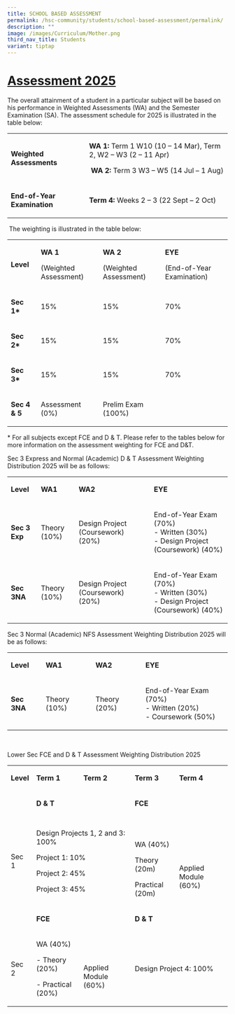 ```yaml
---
title: SCHOOL BASED ASSESSMENT
permalink: /hsc-community/students/school-based-assessment/permalink/
description: ""
image: /images/Curriculum/Mother.png
third_nav_title: Students
variant: tiptap
---
```

<h1><strong><u>Assessment 2025</u></strong></h1>
<p>The overall attainment of a student in a particular subject will be based
on his performance in Weighted Assessments (WA) and the Semester Examination
(SA). The assessment schedule for 2025 is illustrated in the table below:</p>
<table style="minWidth: 50px">
<colgroup>
<col>
<col>
</colgroup>
<tbody>
<tr>
<td rowspan="1" colspan="1">
<p><strong>Weighted Assessments</strong>
</p>
</td>
<td rowspan="1" colspan="1">
<p><strong>WA 1:</strong> Term 1 W10 (10 – 14 Mar), Term 2, W2 – W3 (2 – 11
Apr)</p>
<p><strong>&nbsp;WA 2:</strong> Term 3 W3 – W5 (14 Jul – 1 Aug)</p>
</td>
</tr>
<tr>
<td rowspan="1" colspan="1">
<p><strong>End-of-Year Examination</strong>
</p>
</td>
<td rowspan="1" colspan="1">
<p><strong>Term 4:</strong> Weeks 2 – 3 (22 Sept – 2 Oct)</p>
</td>
</tr>
</tbody>
</table>
<p></p>
<p>&nbsp;The weighting is illustrated in the table below:</p>
<table style="minWidth: 100px">
<colgroup>
<col>
<col>
<col>
<col>
</colgroup>
<tbody>
<tr>
<td rowspan="1" colspan="1">
<p><strong>Level</strong>
</p>
</td>
<td rowspan="1" colspan="1">
<p><strong>WA 1</strong>
</p>
<p>(Weighted Assessment)</p>
</td>
<td rowspan="1" colspan="1">
<p><strong>WA 2</strong>
</p>
<p>(Weighted Assessment)</p>
</td>
<td rowspan="1" colspan="1">
<p><strong>EYE</strong>
</p>
<p>(End-of-Year Examination)</p>
</td>
</tr>
<tr>
<td rowspan="1" colspan="1">
<p><strong>Sec 1*</strong>
</p>
</td>
<td rowspan="1" colspan="1">
<p>15%</p>
</td>
<td rowspan="1" colspan="1">
<p>15%</p>
</td>
<td rowspan="1" colspan="1">
<p>70%</p>
</td>
</tr>
<tr>
<td rowspan="1" colspan="1">
<p><strong>Sec 2*</strong>
</p>
</td>
<td rowspan="1" colspan="1">
<p>15%</p>
</td>
<td rowspan="1" colspan="1">
<p>15%</p>
</td>
<td rowspan="1" colspan="1">
<p>70%</p>
</td>
</tr>
<tr>
<td rowspan="1" colspan="1">
<p><strong>Sec 3*</strong>
</p>
</td>
<td rowspan="1" colspan="1">
<p>15%</p>
</td>
<td rowspan="1" colspan="1">
<p>15%</p>
</td>
<td rowspan="1" colspan="1">
<p>70%</p>
</td>
</tr>
<tr>
<td rowspan="1" colspan="1">
<p><strong>Sec 4 &amp; 5</strong>
</p>
</td>
<td rowspan="1" colspan="1">
<p>Assessment (0%)</p>
</td>
<td rowspan="1" colspan="1">
<p>Prelim Exam (100%)</p>
</td>
<td rowspan="1" colspan="1">
<p>&nbsp;</p>
</td>
</tr>
</tbody>
</table>
<p>* For all subjects except FCE and D &amp; T. Please refer to the tables
below for more information on the assessment weighting for FCE and D&amp;T.</p>
<p>Sec 3 Express and Normal (Academic) D &amp; T Assessment Weighting Distribution
2025 will be as follows:</p>
<table style="minWidth: 100px">
<colgroup>
<col>
<col>
<col>
<col>
</colgroup>
<tbody>
<tr>
<td rowspan="1" colspan="1">
<p><strong>Level</strong>
</p>
</td>
<td rowspan="1" colspan="1">
<p><strong>WA1</strong>
</p>
</td>
<td rowspan="1" colspan="1">
<p><strong>WA2</strong>
</p>
</td>
<td rowspan="1" colspan="1">
<p><strong>EYE</strong>
</p>
</td>
</tr>
<tr>
<td rowspan="1" colspan="1">
<p><strong>Sec 3 Exp</strong>
</p>
</td>
<td rowspan="1" colspan="1">
<p>Theory (10%)</p>
</td>
<td rowspan="1" colspan="1">
<p>Design Project (Coursework) (20%)</p>
</td>
<td rowspan="1" colspan="1">
<p>End-of-Year Exam (70%)
<br>- Written (30%)
<br>- Design Project (Coursework) (40%)</p>
</td>
</tr>
<tr>
<td rowspan="1" colspan="1">
<p><strong>Sec 3NA</strong>
</p>
</td>
<td rowspan="1" colspan="1">
<p>Theory (10%)</p>
</td>
<td rowspan="1" colspan="1">
<p>Design Project (Coursework) (20%)</p>
</td>
<td rowspan="1" colspan="1">
<p>End-of-Year Exam (70%)
<br>- Written (30%)
<br>- Design Project (Coursework) (40%)</p>
</td>
</tr>
</tbody>
</table>
<p>Sec 3 Normal (Academic) NFS Assessment Weighting Distribution 2025 will
be as follows:</p>
<table style="minWidth: 100px">
<colgroup>
<col>
<col>
<col>
<col>
</colgroup>
<tbody>
<tr>
<td rowspan="1" colspan="1">
<p><strong>Level</strong>
</p>
</td>
<td rowspan="1" colspan="1">
<p><strong>WA1</strong>
</p>
</td>
<td rowspan="1" colspan="1">
<p><strong>WA2</strong>
</p>
</td>
<td rowspan="1" colspan="1">
<p><strong>EYE</strong>
</p>
</td>
</tr>
<tr>
<td rowspan="1" colspan="1">
<p><strong>Sec 3NA</strong>
</p>
</td>
<td rowspan="1" colspan="1">
<p>Theory (10%)</p>
</td>
<td rowspan="1" colspan="1">
<p>Theory (20%)</p>
</td>
<td rowspan="1" colspan="1">
<p>End-of-Year Exam (70%)
<br>- Written (20%)
<br>- Coursework (50%)</p>
</td>
</tr>
</tbody>
</table>
<p>&nbsp;</p>
<p>Lower Sec FCE and D &amp; T Assessment Weighting Distribution 2025</p>
<table style="minWidth: 125px">
<colgroup>
<col>
<col>
<col>
<col>
<col>
</colgroup>
<tbody>
<tr>
<td rowspan="1" colspan="1">
<p><strong>Level</strong>
</p>
</td>
<td rowspan="1" colspan="1">
<p><strong>Term 1</strong>
</p>
</td>
<td rowspan="1" colspan="1">
<p><strong>Term 2</strong>
</p>
</td>
<td rowspan="1" colspan="1">
<p><strong>Term 3</strong>
</p>
</td>
<td rowspan="1" colspan="1">
<p><strong>Term 4</strong>
</p>
</td>
</tr>
<tr>
<td rowspan="1" colspan="1">
<p>&nbsp;</p>
</td>
<td rowspan="1" colspan="2">
<p><strong>D &amp; T</strong>
</p>
</td>
<td rowspan="1" colspan="2">
<p><strong>FCE</strong>
</p>
</td>
</tr>
<tr>
<td rowspan="1" colspan="1">
<p>Sec 1</p>
</td>
<td rowspan="1" colspan="2">
<p>Design Projects 1, 2 and 3: 100%</p>
<p>Project 1: 10%</p>
<p>Project 2: 45%</p>
<p>Project 3: 45%</p>
</td>
<td rowspan="1" colspan="1">
<p>&nbsp;</p>
<p>WA (40%)</p>
<p>Theory (20m)</p>
<p>Practical (20m)</p>
</td>
<td rowspan="1" colspan="1">
<p>&nbsp;</p>
<p>&nbsp;</p>
<p>Applied Module (60%)&nbsp;</p>
</td>
</tr>
<tr>
<td rowspan="1" colspan="1">
<p>&nbsp;</p>
</td>
<td rowspan="1" colspan="2">
<p><strong>FCE</strong>
</p>
</td>
<td rowspan="1" colspan="2">
<p><strong>D &amp; T</strong>
</p>
</td>
</tr>
<tr>
<td rowspan="1" colspan="1">
<p>Sec 2</p>
</td>
<td rowspan="1" colspan="1">
<p>WA (40%)</p>
<p>- Theory (20%)</p>
<p>- Practical (20%)</p>
</td>
<td rowspan="1" colspan="1">
<p>&nbsp;</p>
<p>Applied Module (60%)</p>
</td>
<td rowspan="1" colspan="2">
<p>Design Project 4: 100%</p>
</td>
</tr>
</tbody>
</table>
<p><strong> </strong>
</p>
<p></p>